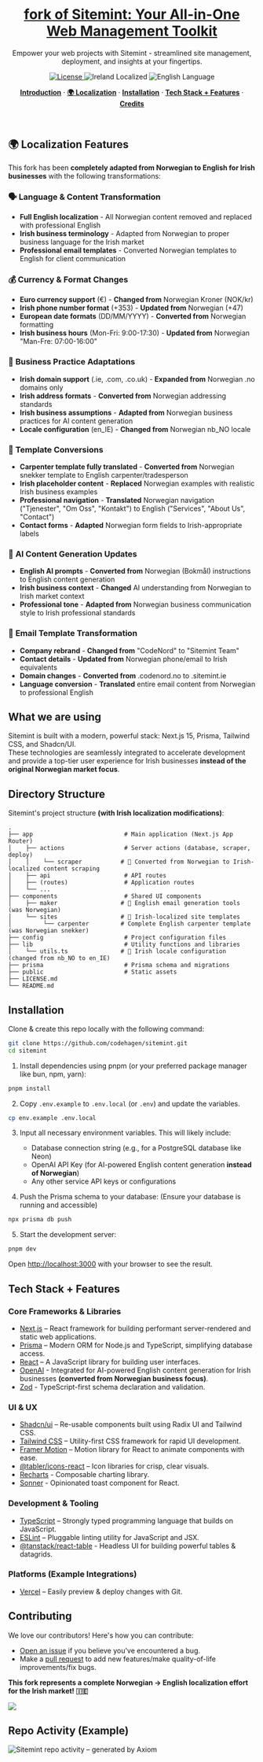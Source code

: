 <a href="#">
  <h1 align="center">fork of Sitemint: Your All-in-One Web Management Toolkit</h1>
</a>

<!-- Add a relevant image/mockup for Sitemint here if available -->
<!-- <img width="1440" alt="dashboard_mockup" src="placeholder_image_url.jpg"> -->

<p align="center">
  Empower your web projects with Sitemint - streamlined site management, deployment, and insights at your fingertips.
  <br/>
</p>

<p align="center">
  <!-- Add relevant badges, e.g., Twitter, build status -->
  <a href="LICENSE.md">
    <img src="https://img.shields.io/github/license/codehagen/sitemint?label=license&logo=github&color=f80&logoColor=fff" alt="License" />
  </a>
  <img src="https://img.shields.io/badge/Localized-Ireland%20🇮🇪-green" alt="Ireland Localized" />
  <img src="https://img.shields.io/badge/Language-English-blue" alt="English Language" />
</p>

<p align="center">
  <a href="#introduction"><strong>Introduction</strong></a> ·
  <a href="#localization-features"><strong>🌍 Localization</strong></a> ·
  <a href="#installation"><strong>Installation</strong></a> ·
  <a href="#tech-stack--features"><strong>Tech Stack + Features</strong></a> ·
  <a href="#contributing"><strong>Credits</strong></a>
</p>
<br/>



## 🌍 Localization Features

This fork has been **completely adapted from Norwegian to English for Irish businesses** with the following transformations:

### 🗣️ **Language & Content Transformation**
- **Full English localization** - All Norwegian content removed and replaced with professional English
- **Irish business terminology** - Adapted from Norwegian to proper business language for the Irish market  
- **Professional email templates** - Converted Norwegian templates to English for client communication

### 💰 **Currency & Format Changes**
- **Euro currency support** (€) - **Changed from** Norwegian Kroner (NOK/kr)
- **Irish phone number format** (+353) - **Updated from** Norwegian (+47)
- **European date formats** (DD/MM/YYYY) - **Converted from** Norwegian formatting
- **Irish business hours** (Mon-Fri: 9:00-17:30) - **Updated from** Norwegian "Man-Fre: 07:00-16:00"

### 🏢 **Business Practice Adaptations**
- **Irish domain support** (.ie, .com, .co.uk) - **Expanded from** Norwegian .no domains only
- **Irish address formats** - **Converted from** Norwegian addressing standards
- **Irish business assumptions** - **Adapted from** Norwegian business practices for AI content generation
- **Locale configuration** (en_IE) - **Changed from** Norwegian nb_NO locale

### 🎨 **Template Conversions**
- **Carpenter template fully translated** - **Converted from** Norwegian snekker template to English carpenter/tradesperson
- **Irish placeholder content** - **Replaced** Norwegian examples with realistic Irish business examples
- **Professional navigation** - **Translated** Norwegian navigation ("Tjenester", "Om Oss", "Kontakt") to English ("Services", "About Us", "Contact")
- **Contact forms** - **Adapted** Norwegian form fields to Irish-appropriate labels

### 🤖 **AI Content Generation Updates**
- **English AI prompts** - **Converted from** Norwegian (Bokmål) instructions to English content generation
- **Irish business context** - **Changed** AI understanding from Norwegian to Irish market context
- **Professional tone** - **Adapted from** Norwegian business communication style to Irish professional standards

### 📧 **Email Template Transformation**
- **Company rebrand** - **Changed from** "CodeNord" to "Sitemint Team"
- **Contact details** - **Updated from** Norwegian phone/email to Irish equivalents
- **Domain changes** - **Converted from** .codenord.no to .sitemint.ie
- **Language conversion** - **Translated** entire email content from Norwegian to professional English

## What we are using

Sitemint is built with a modern, powerful stack: Next.js 15, Prisma, Tailwind CSS, and Shadcn/UI.
<br/>
These technologies are seamlessly integrated to accelerate development and provide a top-tier user experience for Irish businesses **instead of the original Norwegian market focus**.

## Directory Structure

Sitemint's project structure **(with Irish localization modifications)**:

    .
    ├── app                          # Main application (Next.js App Router)
    │    ├── actions                 # Server actions (database, scraper, deploy)
    │    │    └── scraper           # 🔄 Converted from Norwegian to Irish-localized content scraping
    │    ├── api                     # API routes
    │    ├── (routes)                # Application routes
    │    └── ...
    ├── components                   # Shared UI components
    │    ├── maker                  # 🔄 English email generation tools (was Norwegian)
    │    └── sites                  # 🔄 Irish-localized site templates
    │         └── carpenter         # Complete English carpenter template (was Norwegian snekker)
    ├── config                       # Project configuration files
    ├── lib                          # Utility functions and libraries
    │    └── utils.ts               # 🔄 Irish locale configuration (changed from nb_NO to en_IE)
    ├── prisma                       # Prisma schema and migrations
    ├── public                       # Static assets
    ├── LICENSE.md
    └── README.md

## Installation

Clone & create this repo locally with the following command:

```bash
git clone https://github.com/codehagen/sitemint.git
cd sitemint
```

1. Install dependencies using pnpm (or your preferred package manager like bun, npm, yarn):

```bash
pnpm install
```

2. Copy `.env.example` to `.env.local` (or `.env`) and update the variables.

```bash
cp env.example .env.local
```

3. Input all necessary environment variables. This will likely include:
   - Database connection string (e.g., for a PostgreSQL database like Neon)
   - OpenAI API Key (for AI-powered English content generation **instead of Norwegian**)
   - Any other service API keys or configurations

4. Push the Prisma schema to your database:
   (Ensure your database is running and accessible)
```bash
npx prisma db push  
```

5. Start the development server:
```bash
pnpm dev
```
Open [http://localhost:3000](http://localhost:3000) with your browser to see the result.

## Tech Stack + Features

### Core Frameworks & Libraries

- [Next.js](https://nextjs.org/) – React framework for building performant server-rendered and static web applications.
- [Prisma](https://www.prisma.io/) – Modern ORM for Node.js and TypeScript, simplifying database access.
- [React](https://react.dev/) – A JavaScript library for building user interfaces.
- [OpenAI](https://openai.com/) - Integrated for AI-powered English content generation for Irish businesses **(converted from Norwegian business focus)**.
- [Zod](https://zod.dev/) - TypeScript-first schema declaration and validation.

### UI & UX

- [Shadcn/ui](https://ui.shadcn.com/) – Re-usable components built using Radix UI and Tailwind CSS.
- [Tailwind CSS](https://tailwindcss.com/) – Utility-first CSS framework for rapid UI development.
- [Framer Motion](https://framer.com/motion) – Motion library for React to animate components with ease.
- [@tabler/icons-react](https://tabler-icons.io/) – Icon libraries for crisp, clear visuals.
- [Recharts](https://recharts.org/) - Composable charting library.
- [Sonner](https://sonner.emilkowal.ski/) - Opinionated toast component for React.

### Development & Tooling

- [TypeScript](https://www.typescriptlang.org/) – Strongly typed programming language that builds on JavaScript.
- [ESLint](https://eslint.org/) – Pluggable linting utility for JavaScript and JSX.
- [@tanstack/react-table](https://tanstack.com/table/v8) - Headless UI for building powerful tables & datagrids.

### Platforms (Example Integrations)

- [Vercel](https://vercel.com/) – Easily preview & deploy changes with Git.

## Contributing

We love our contributors! Here's how you can contribute:

- [Open an issue](https://github.com/codehagen/sitemint/issues) if you believe you've encountered a bug.
- Make a [pull request](https://github.com/codehagen/sitemint/pulls) to add new features/make quality-of-life improvements/fix bugs.

**This fork represents a complete Norwegian → English localization effort for the Irish market! 🇮🇪**

<a href="https://github.com/codehagen/sitemint/graphs/contributors">
  <img src="https://contrib.rocks/image?repo=codehagen/sitemint" />
</a>

## Repo Activity (Example)

![Sitemint repo activity – generated by Axiom](https://repobeats.axiom.co/api/embed/c76db17605a0f0164a2e743c89f22e05b702cb7d.svg "Repobeats analytics image")
